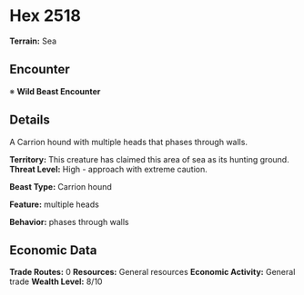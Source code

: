 # Hex 2518

**Terrain:** Sea

## Encounter
※ **Wild Beast Encounter**

## Details
A Carrion hound with multiple heads that phases through walls.

**Territory:** This creature has claimed this area of sea as its hunting ground.
**Threat Level:** High - approach with extreme caution.

**Beast Type:** Carrion hound

**Feature:** multiple heads

**Behavior:** phases through walls

## Economic Data
**Trade Routes:** 0
**Resources:** General resources
**Economic Activity:** General trade
**Wealth Level:** 8/10

